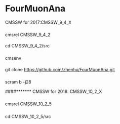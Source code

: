 # FourMuonAna
CMSSW for 2017:CMSSW_9_4_X 
###
cmsrel CMSSW_9_4_2
####
cd CMSSW_9_4_2/src
###
cmsenv
####
git clone https://github.com/zhenhu/FourMuonAna.git
#####
scram b -j28

####*******
CMSSW for 2018:  CMSSW_10_2_X
###
cmsrel CMSSW_10_2_5
#####
cd CMSSW_10_2_5/src







